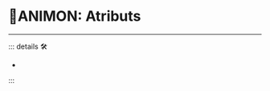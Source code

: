 # 💜<anima>ANIMON: Atributs</anima>

---

<!-- =================================================== -->
<!-- =================================================== -->
<!-- =================================================== -->
<!-- =================================================== -->
<!-- =================================================== -->
::: details 🛠

-

:::
